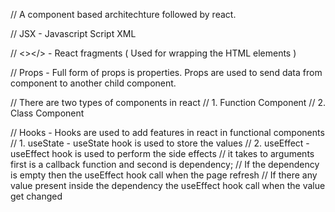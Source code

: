 // A component based architechture followed by react.

// JSX - Javascript Script XML

// <></> - React fragments ( Used for wrapping the HTML elements )

// Props - Full form of props is properties. Props are used to send data from component to another child component.

// There are two types of components in react
// 1. Function Component
// 2. Class Component

// Hooks - Hooks are used to add features in react in functional components
// 1. useState - useState hook is used to store the values
// 2. useEffect - useEffect hook is used to perform the side effects
// it takes to arguments first is a callback function and second is dependency;
// If the dependency is empty then the useEffect hook call when the page refresh
// If there any value present inside the dependency the useEffect hook call when the value get changed